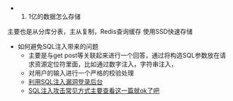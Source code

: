 - 1. 1亿的数据怎么存储

主要也是从分库分表，主从复制，Redis查询缓存 使用SSD快速存储


- 如何避免SQL注入带来的问题
    - 主要是与get post等关联起来进行一个回答，通过将构造SQL参数放在请求资源定位符里面，比如通过数字注入，字符串注入，
    - 对用户的输入进行一个严格的校验处理
    - [利用SQL注入漏洞登录后台](https://www.cnblogs.com/sdya/p/4568548.html)
    - [SQL注入攻击常见方式主要查看这一篇就ok了吧](https://blog.csdn.net/github_36032947/article/details/78442189)